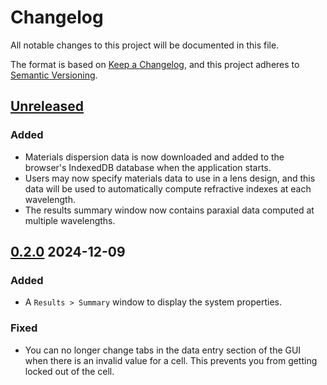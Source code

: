 # Changelog

All notable changes to this project will be documented in this file.

The format is based on [Keep a Changelog](https://keepachangelog.com/en/1.1.0/),
and this project adheres to [Semantic Versioning](https://semver.org/spec/v2.0.0.html).

## [Unreleased]

### Added

- Materials dispersion data is now downloaded and added to the browser's IndexedDB database when the application starts.
- Users may now specify materials data to use in a lens design, and this data will be used to automatically compute refractive indexes at each wavelength.
- The results summary window now contains paraxial data computed at multiple wavelengths.

## [0.2.0] 2024-12-09

### Added

- A `Results > Summary` window to display the system properties.

### Fixed

- You can no longer change tabs in the data entry section of the GUI when there is an invalid value for a cell. This prevents you from getting locked out of the cell.

[Unreleased]: https://github.com/kmdouglass/cherry/compare/v0.2.0...HEAD
[0.2.0]: https://github.com/kmdouglass/cherry/releases/tag/v0.2.0
[0.1.0]: https://github.com/kmdouglass/cherry/releases/tag/v0.1.0
